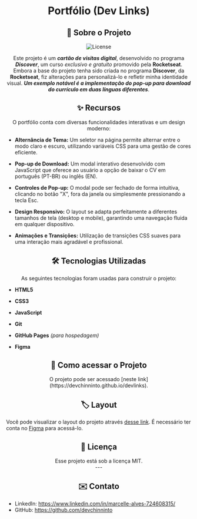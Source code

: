 <h1 align='center'> Portfólio (Dev Links)</h1>
<h2 align='center'> 
🚀 Sobre o Projeto
</h2>

<p align='center'>
<img alt='License' src='./assets/cover.png'>
</p>

<p align='center'>
Este projeto é um <strong><em>cartão de visitas digital</em></strong>, desenvolvido no programa <strong><em>Discover</em></strong>, um curso <em>exclusivo e gratuito</em> promovido pela <strong>Rocketseat</strong>.<br>
Embora a base do projeto tenha sido criada no programa <strong>Discover</strong>, da <strong>Rocketseat</strong>, fiz alterações para personalizá-lo e refletir minha identidade visual. <strong><em>Um exemplo notável é a implementação do pop-up para download do currículo em duas línguas diferentes</strong></em>.
</p>

<h2 align='center'>✨ Recursos</h2>
<p align='center'>O portfólio conta com diversas funcionalidades interativas e um design moderno:
</p>

- <strong>Alternância de Tema:</strong> Um seletor na página permite alternar entre o modo claro e escuro, utilizando variáveis CSS para uma gestão de cores eficiente.

- <strong>Pop-up de Download:</strong> Um modal interativo desenvolvido com JavaScript que oferece ao usuário a opção de baixar o CV em português (PT-BR) ou inglês (EN).

- <strong>Controles de Pop-up:</strong> O modal pode ser fechado de forma intuitiva, clicando no botão "X", fora da janela ou simplesmente pressionando a tecla Esc.

- <strong>Design Responsivo:</strong> O layout se adapta perfeitamente a diferentes tamanhos de tela (desktop e mobile), garantindo uma navegação fluida em qualquer dispositivo.

- <strong>Animações e Transições:</strong> Utilização de transições CSS suaves para uma interação mais agradável e profissional.


<h2 align='center'>🛠️ Tecnologias Utilizadas</h2>
<p align='center'>
As seguintes tecnologias foram usadas para construir o projeto:
</p>

- <strong>HTML5</strong>

- <strong>CSS3</strong>

- <strong>JavaScript</strong>

- <strong>Git</strong>

- <strong>GitHub Pages</strong> <em>(para hospedagem)</em>

- <strong>Figma</strong>


<h2 align='center'>📁 Como acessar o Projeto</h2>
<p align='center'> 
  O projeto pode ser acessado [neste link](https://devchinninto.github.io/devlinks).
</p>

<h2 align='center'>🏷️ Layout</h2>


Você pode visualizar o layout do projeto através [desse link](https://www.figma.com/community/file/1187422022288947321/devlinks-projeto-discover). É necessário ter conta no [Figma](https://figma.com) para acessá-lo.

<h2 align='center'>📝 Licença</h2>

<p align='center'>Esse projeto está sob a licença MIT.<br>
---</p>

<h2 align='center'>✉️ Contato</h2>


- LinkedIn: https://www.linkedin.com/in/marcelle-alves-724608315/
- GitHub: https://github.com/devchinninto

